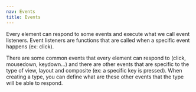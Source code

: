 ```yaml
---
nav: Events
title: Events
---
```


Every element can respond to some events and execute what we call event listeners. Event listeners are functions that are called when a specific event happens (ex: click).

There are some common events that every element can respond to (click, mousedown, keydown...) and there are other events that are specific to the type of view, layout and composite (ex: a specific key is pressed). When creating a type, you can define what are these other events that the type will be able to respond.
